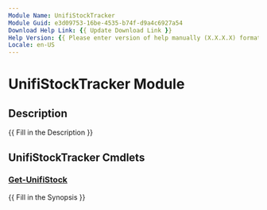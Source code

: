 ```yaml
---
Module Name: UnifiStockTracker
Module Guid: e3d09753-16be-4535-b74f-d9a4c6927a54
Download Help Link: {{ Update Download Link }}
Help Version: {{ Please enter version of help manually (X.X.X.X) format }}
Locale: en-US
---
```


# UnifiStockTracker Module
## Description
{{ Fill in the Description }}

## UnifiStockTracker Cmdlets
### [Get-UnifiStock](Get-UnifiStock.md)
{{ Fill in the Synopsis }}

